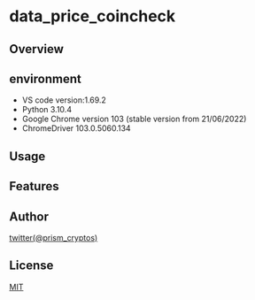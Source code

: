# data_price_coincheck

## Overview

## environment
* VS code version:1.69.2  
* Python 3.10.4  
* Google Chrome version 103 (stable version from 21/06/2022)  
* ChromeDriver 103.0.5060.134  

## Usage

## Features



## Author

[twitter(@prism_cryptos)](https://twitter.com/prism_cryptos)

## License

[MIT](https://choosealicense.com/licenses/mit/)
